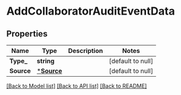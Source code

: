 # AddCollaboratorAuditEventData

## Properties
Name | Type | Description | Notes
------------ | ------------- | ------------- | -------------
**Type_** | **string** |  | [default to null]
**Source** | [***Source**](Source.md) |  | [default to null]

[[Back to Model list]](../README.md#documentation-for-models) [[Back to API list]](../README.md#documentation-for-api-endpoints) [[Back to README]](../README.md)

